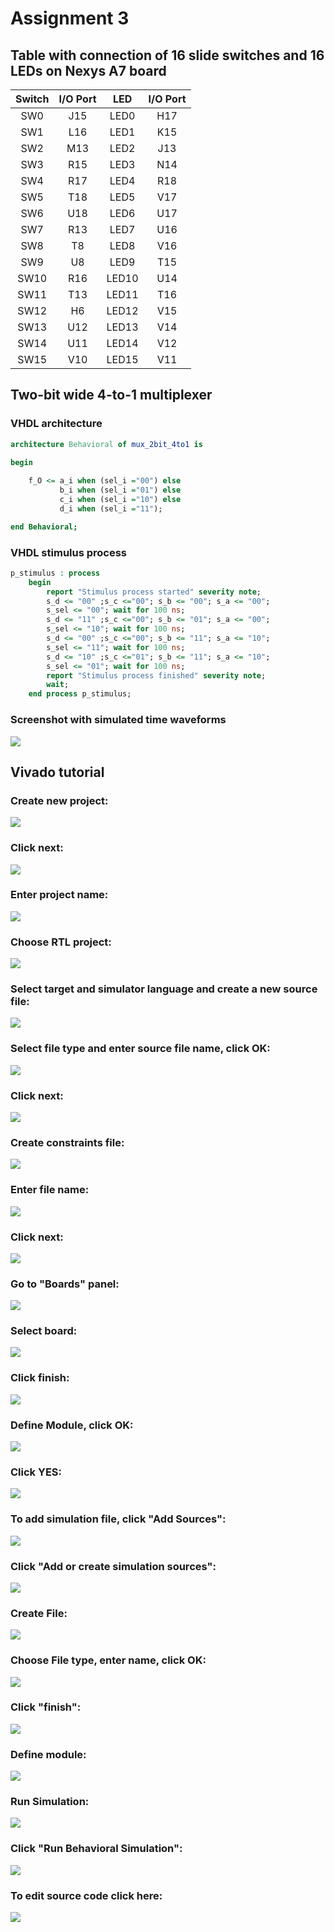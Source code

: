 # Assignment 3
## Table with connection of 16 slide switches and 16 LEDs on Nexys A7 board
| **Switch** | **I/O Port** | **LED** | **I/O Port** |
| :-: | :-: | :-: | :-: |
| SW0 | J15 | LED0 | H17 |
| SW1 | L16 | LED1 | K15 |
| SW2 | M13 | LED2 | J13 |
| SW3 | R15 | LED3 | N14 |
| SW4 | R17 | LED4 | R18 |
| SW5 | T18 | LED5 | V17 |
| SW6 | U18 | LED6 | U17 |
| SW7 | R13 | LED7 | U16 |
| SW8 | T8 | LED8 | V16 |
| SW9 | U8 | LED9 | T15 |
| SW10 | R16 | LED10 | U14 |
| SW11 | T13 | LED11 | T16 |
| SW12 | H6 | LED12 | V15 |
| SW13 | U12 | LED13 | V14 |
| SW14 | U11 | LED14 | V12 |
| SW15 | V10 | LED15 | V11 |
## Two-bit wide 4-to-1 multiplexer
### VHDL architecture
```vhdl
architecture Behavioral of mux_2bit_4to1 is

begin
    
    f_O <= a_i when (sel_i ="00") else
           b_i when (sel_i ="01") else
           c_i when (sel_i ="10") else
           d_i when (sel_i ="11");

end Behavioral;
```
### VHDL stimulus process
```vhdl
p_stimulus : process
    begin
        report "Stimulus process started" severity note;  
        s_d <= "00" ;s_c <="00"; s_b <= "00"; s_a <= "00";
        s_sel <= "00"; wait for 100 ns;  
        s_d <= "11" ;s_c <="00"; s_b <= "01"; s_a <= "00";
        s_sel <= "10"; wait for 100 ns;       
        s_d <= "00" ;s_c <="00"; s_b <= "11"; s_a <= "10";
        s_sel <= "11"; wait for 100 ns;    
        s_d <= "10" ;s_c <="01"; s_b <= "11"; s_a <= "10";
        s_sel <= "01"; wait for 100 ns;
        report "Stimulus process finished" severity note;
        wait;
    end process p_stimulus;
```
### Screenshot with simulated time waveforms
![](https://github.com/viliam-putz/Digital-electronics-1/blob/main/03-vivado_screen.png)

## Vivado tutorial
### Create new project:
![](https://github.com/viliam-putz/Digital-electronics-1/blob/main/03-vivado/1.png)
### Click next:
![](https://github.com/viliam-putz/Digital-electronics-1/blob/main/03-vivado/2.png)
### Enter project name:
![](https://github.com/viliam-putz/Digital-electronics-1/blob/main/03-vivado/3.png)
### Choose RTL project:
![](https://github.com/viliam-putz/Digital-electronics-1/blob/main/03-vivado/4.png)
### Select target and simulator language and create a new source file:
![](https://github.com/viliam-putz/Digital-electronics-1/blob/main/03-vivado/5.png)
### Select file type and enter source file name, click OK:
![](https://github.com/viliam-putz/Digital-electronics-1/blob/main/03-vivado/6.png)
### Click next:
![](https://github.com/viliam-putz/Digital-electronics-1/blob/main/03-vivado/7.png)
### Create constraints file:
![](https://github.com/viliam-putz/Digital-electronics-1/blob/main/03-vivado/8.png)
### Enter file name:
![](https://github.com/viliam-putz/Digital-electronics-1/blob/main/03-vivado/9.png)
### Click next:
![](https://github.com/viliam-putz/Digital-electronics-1/blob/main/03-vivado/10.png)
### Go to "Boards" panel:
![](https://github.com/viliam-putz/Digital-electronics-1/blob/main/03-vivado/11.png)
### Select board:
![](https://github.com/viliam-putz/Digital-electronics-1/blob/main/03-vivado/12.png)
### Click finish:
![](https://github.com/viliam-putz/Digital-electronics-1/blob/main/03-vivado/13.png)
### Define Module, click OK:
![](https://github.com/viliam-putz/Digital-electronics-1/blob/main/03-vivado/14.png)
### Click YES:
![](https://github.com/viliam-putz/Digital-electronics-1/blob/main/03-vivado/15.png)
### To add simulation file, click "Add Sources":
![](https://github.com/viliam-putz/Digital-electronics-1/blob/main/03-vivado/16.png)
### Click "Add or create simulation sources":
![](https://github.com/viliam-putz/Digital-electronics-1/blob/main/03-vivado/21.png)
### Create File:
![](https://github.com/viliam-putz/Digital-electronics-1/blob/main/03-vivado/22.png)
### Choose File type, enter name, click OK:
![](https://github.com/viliam-putz/Digital-electronics-1/blob/main/03-vivado/23.png)
### Click "finish":
![](https://github.com/viliam-putz/Digital-electronics-1/blob/main/03-vivado/24.png)
### Define module:
![](https://github.com/viliam-putz/Digital-electronics-1/blob/main/03-vivado/25.png)
### Run Simulation:
![](https://github.com/viliam-putz/Digital-electronics-1/blob/main/03-vivado/18.png)
### Click "Run Behavioral Simulation":
![](https://github.com/viliam-putz/Digital-electronics-1/blob/main/03-vivado/19.png)
### To edit source code click here:
![](https://github.com/viliam-putz/Digital-electronics-1/blob/main/03-vivado/20.png)
